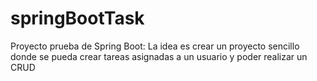 # springBootTask
Proyecto prueba de Spring Boot: La idea es crear un proyecto sencillo donde se pueda crear tareas asignadas a un usuario y poder realizar un CRUD
